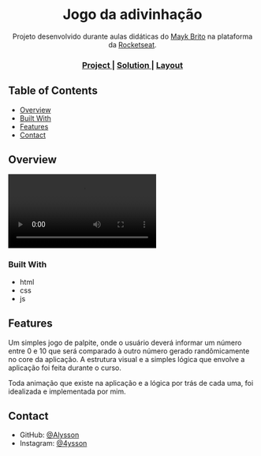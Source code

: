 <h1 align="center">Jogo da adivinhação</h1>

<div align="center">
  Projeto desenvolvido durante aulas didáticas do            
  <a href="https://github.com/maykbrito">Mayk Brito</a> na plataforma da <a href="https://rocketseat.com.br">Rocketseat</a>.
</div>

<div align="center">
  <h3>
    <a href="https://alrenp.github.io/foguetes/Explorer/classes/stage05/class01" target="_blank">
      Project
    </a>
    <span> | </span>
    <a href="https://github.com/AlRenp/foguetes/tree/main/Explorer/classes/stage05/class01" target="_blank">
      Solution
    </a>
    <span> | </span>
    <a href="https://www.figma.com/file/ZqS0JfWt3tO5s71br2P3v8/Jogo-Adivinha%C3%A7%C3%A3o-Copy?fuid=1150933753949237746">
      Layout
    </a>
  </h3>
</div>

<!-- TABLE OF CONTENTS -->

## Table of Contents

- [Overview](#overview)
- [Built With](#built-with)
- [Features](#features)
- [Contact](#contact)

<!-- OVERVIEW -->

## Overview

![screenshot](.github/preview.mov)

### Built With

<!-- This section should list any major frameworks that you built your project using. Here are a few examples.-->

- html
- css
- js

## Features

<!-- List the features of your application or follow the template. Don't share the figma file here :) -->

<p>Um simples jogo de palpite, onde o usuário deverá informar um número entre 0 e 10 que será comparado à outro número gerado randômicamente no core da aplicação.
A estrutura visual e a simples lógica que envolve a aplicação foi feita durante o curso. </p>
<p> Toda animação que existe na aplicação e a lógica por trás de cada uma, foi idealizada e implementada por mim.
</p>

## Contact

<!-- - Website [your-website.com](https://{your-web-site-link}) -->

- GitHub: [@Alysson](https://github.com/alrenp)
- Instagram: [@4ysson](https://instagram.com/4ysson)
